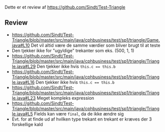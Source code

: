 ﻿Dette er et review af https://github.com/Sindt/Test-Triangle

## Review

- https://github.com/Sindt/Test-Triangle/blob/master/src/main/java/cphbusiness/test/sp1/triangle/Game.java#L10 
  Det vil altid være de samme værdier som bliver brugt til at teste
- Den tjekker ikke for "ugyldige" trekanter som eks. (500, 1, 1)
- https://github.com/Sindt/Test-Triangle/blob/master/src/main/java/cphbusiness/test/sp1/triangle/Triangle.java#L29 
  Den tjekker ikke hvis `this.c == this.b`
- https://github.com/Sindt/Test-Triangle/blob/master/src/main/java/cphbusiness/test/sp1/triangle/Triangle.java#L16
  Den tjekker ikke hvis `this.c == this.b` 
- https://github.com/Sindt/Test-Triangle/blob/master/src/main/java/cphbusiness/test/sp1/triangle/Triangle.java#L23
  Meget kompleks expression
- https://github.com/Sindt/Test-Triangle/blob/master/src/main/java/cphbusiness/test/sp1/triangle/Triangle.java#L5
  Fields kan være `final`, da de ikke ændre sig
- Evt. for at finde ud af hvilken type trekant en trekant er kræves der 3 forskellige kald
